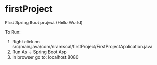 # firstProject
First Spring Boot project (Hello World)

To Run:
1. Right click on src/main/java/com/nramiscal/firstProject/FirstProjectApplication.java
2. Run As -> Spring Boot App
3. In browser go to: localhost:8080
